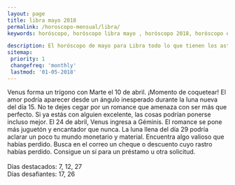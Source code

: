 ```yaml
---
layout: page
title: libra mayo 2018 
permalink: /horoscopo-mensual/libra/
keywords: horóscopo, horóscopo libra mayo , horóscopo 2018, horóscopo esperanza gracia, horoscop, horóscopos gratis, horoscopo libra, horoscopo libra 2018, Tarot, Astrologia, Zodíaco, libra, horoscopo gratis, horoscopo del mes 

description: El horóscopo de mayo para Libra todo lo que tienen los astros preparados para este mes, amor, trabajo, familia. Todo sobre astrologia, tarot, predicciones.
sitemap:
 priority: 1
 changefreq: 'monthly'
 lastmod: '01-05-2018'
---
```



Venus forma un trígono con Marte el 10 de abril. ¡Momento de coquetear! El amor podría aparecer desde un ángulo inesperado durante la luna nueva del día 15. No te dejes cegar por un romance que amenaza con ser más que perfecto. Si ya estás con alguien excelente, las cosas podrían ponerse incluso mejor. El 24 de abril, Venus ingresa a Géminis. El romance se pone más juguetón y encantador que nunca. La luna llena del día 29 podría aclarar un poco tu mundo monetario y material. Encuentra algo valioso que habías perdido. Busca en el correo un cheque o descuento cuyo rastro habías perdido. Consigue un sí para un préstamo u otra solicitud. <br><br>Días destacados: 7, 12, 27<br>Días desafiantes: 17, 26